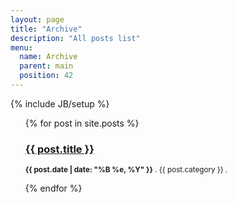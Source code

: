 ```yaml
---
layout: page
title: "Archive"
description: "All posts list"
menu:
  name: Archive
  parent: main
  position: 42
---
```

{% include JB/setup %}
<ul class="posts">
  {% for post in site.posts %}
      <h3><a href="{{ post.url }}">{{ post.title }}</a></h3>
      <p><small><strong>{{ post.date | date: "%B %e, %Y" }}</strong> . {{ post.category }} . <a href="http://intfrr.github.com{{ post.url }}#disqus_thread"></a></small></p>
  {% endfor %}
</ul>
